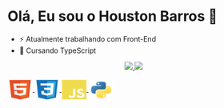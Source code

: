# Olá, Eu sou o Houston Barros 👋

- ⚡ Atualmente trabalhando com Front-End
- 💬 Cursando TypeScript

<div align="center">
  <a href="https://github.com/houstonsbarros">
  <img height="150em" src="https://github-readme-stats.vercel.app/api?username=houstonsbarros&show_icons=true&theme=graywhite &include_all_commits=true&count_private=true"/>
 <img height="150em" src="https://github-readme-stats.vercel.app/api/top-langs/?username=houstonsbarros&layout=compact&langs_count=7&theme=graywhite"/>
</div> 
  
<div style="display: inline_block"><br>
  <img align="center" alt="HTML" height="40" width="50" src="https://raw.githubusercontent.com/devicons/devicon/master/icons/html5/html5-original.svg">
  <img align="center" alt="CSS" height="40" width="50" src="https://raw.githubusercontent.com/devicons/devicon/master/icons/css3/css3-original.svg">
  <img align="center" alt="JavaScript" height="40" width="50" src="https://raw.githubusercontent.com/devicons/devicon/master/icons/javascript/javascript-plain.svg">
  <img align="center" alt="Python" height="40" width="50" src="https://raw.githubusercontent.com/devicons/devicon/master/icons/python/python-original.svg">
</div>
  
##

